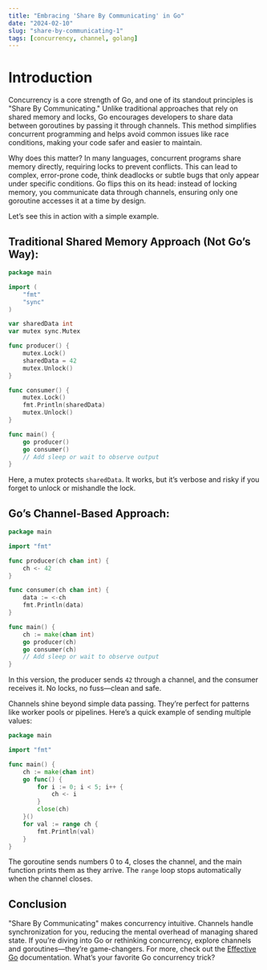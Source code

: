 ```yaml
---
title: "Embracing 'Share By Communicating' in Go"
date: "2024-02-10"
slug: "share-by-communicating-1"
tags: [concurrency, channel, golang]
---
```


# Introduction
Concurrency is a core strength of Go, and one of its standout principles is "Share By Communicating." Unlike traditional approaches that rely on shared memory and locks, Go encourages developers to share data between goroutines by passing it through channels. This method simplifies concurrent programming and helps avoid common issues like race conditions, making your code safer and easier to maintain.

Why does this matter? In many languages, concurrent programs share memory directly, requiring locks to prevent conflicts. This can lead to complex, error-prone code, think deadlocks or subtle bugs that only appear under specific conditions. Go flips this on its head: instead of locking memory, you communicate data through channels, ensuring only one goroutine accesses it at a time by design.

Let’s see this in action with a simple example.

## Traditional Shared Memory Approach (Not Go’s Way):
```go
package main

import (
    "fmt"
    "sync"
)

var sharedData int
var mutex sync.Mutex

func producer() {
    mutex.Lock()
    sharedData = 42
    mutex.Unlock()
}

func consumer() {
    mutex.Lock()
    fmt.Println(sharedData)
    mutex.Unlock()
}

func main() {
    go producer()
    go consumer()
    // Add sleep or wait to observe output
}
```
Here, a mutex protects `sharedData`. It works, but it’s verbose and risky if you forget to unlock or mishandle the lock.

## Go’s Channel-Based Approach:

```go
package main

import "fmt"

func producer(ch chan int) {
    ch <- 42
}

func consumer(ch chan int) {
    data := <-ch
    fmt.Println(data)
}

func main() {
    ch := make(chan int)
    go producer(ch)
    go consumer(ch)
    // Add sleep or wait to observe output
}
```

In this version, the producer sends `42` through a channel, and the consumer receives it. No locks, no fuss—clean and safe.

Channels shine beyond simple data passing. They’re perfect for patterns like worker pools or pipelines. Here’s a quick example of sending multiple values:

```go
package main

import "fmt"

func main() {
    ch := make(chan int)
    go func() {
        for i := 0; i < 5; i++ {
            ch <- i
        }
        close(ch)
    }()
    for val := range ch {
        fmt.Println(val)
    }
}
```

The goroutine sends numbers 0 to 4, closes the channel, and the main function prints them as they arrive. The `range` loop stops automatically when the channel closes.

## Conclusion

"Share By Communicating" makes concurrency intuitive. Channels handle synchronization for you, reducing the mental overhead of managing shared state. If you’re diving into Go or rethinking concurrency, explore channels and goroutines—they’re game-changers. For more, check out the [Effective Go](https://go.dev/doc/effective_go#sharing) documentation. What’s your favorite Go concurrency trick?